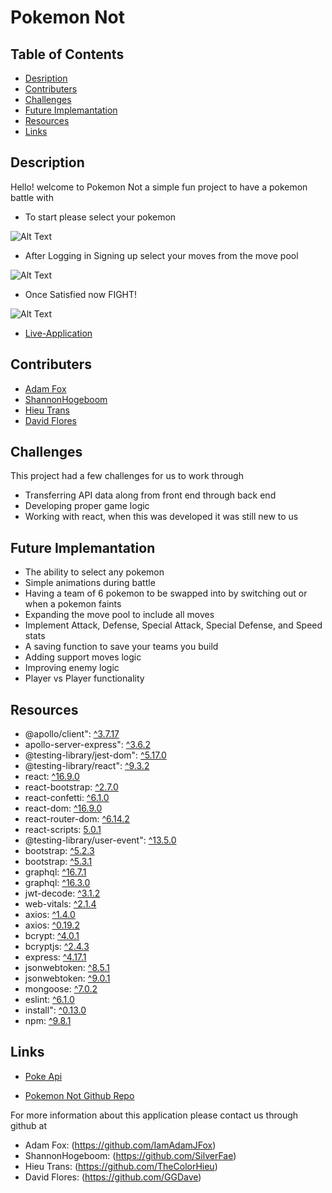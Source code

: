 # Pokemon Not

## Table of Contents

- [Desription](#description)
- [Contributers](#contributers)
- [Challenges](#challenges)
- [Future Implemantation](#future-implemantation)
- [Resources](#Resources)
- [Links](#links)

## Description

Hello! welcome to Pokemon Not a simple fun project to have a pokemon battle with

- To start please select your pokemon

![Alt Text](https://media.giphy.com/media/v1.Y2lkPTc5MGI3NjExY2Y1YWV5NzZsa2Uya2t1YzY2NjRmY20xODRnZmFpM2lvZmVuenhsOSZlcD12MV9pbnRlcm5hbF9naWZfYnlfaWQmY3Q9Zw/SsP4yrYfIu19kYQvkV/giphy.gif)

- After Logging in Signing up select your moves from the move pool

![Alt Text](https://media.giphy.com/media/dhf0RQ2xoOwbjw6BrA/giphy-downsized.gif)

- Once Satisfied now FIGHT!

![Alt Text](https://media.giphy.com/media/aQy0bLKrmXoNUJEScu/giphy-downsized.gif)


- [Live-Application](https://pokemon-not-bda447895737.herokuapp.com/)

## Contributers

- [Adam Fox](https://github.com/IamAdamJFox)
- [ShannonHogeboom](https://github.com/SilverFae)
- [Hieu Trans](https://github.com/TheColorHieu)
- [David Flores](https://github.com/GGDave)

## Challenges

This project had a few challenges for us to work through

- Transferring API data along from front end through back end
- Developing proper game logic
- Working with react, when this was developed it was still new to us


## Future Implemantation

- The ability to select any pokemon
- Simple animations during battle 
- Having a team of 6 pokemon to be swapped into by switching out or when a pokemon faints
- Expanding the move pool to include all moves
- Implement Attack, Defense, Special Attack, Special Defense, and Speed stats
- A saving function to save your teams you build
- Adding support moves logic
- Improving enemy logic
- Player vs Player functionality 

## Resources
 
- @apollo/client": [^3.7.17](https://www.apollographql.com/docs/react/)
- apollo-server-express": [^3.6.2](https://www.apollographql.com/docs/apollo-server/)
- @testing-library/jest-dom": [^5.17.0](https://testing-library.com/docs/ecosystem-jest-dom/)
- @testing-library/react": [^9.3.2](https://testing-library.com/docs/react-testing-library/intro/)
- react: [^16.9.0](https://react.dev/)
- react-bootstrap: [^2.7.0](https://react-bootstrap.netlify.app/)
- react-confetti: [^6.1.0](https://www.npmjs.com/package/react-confetti)
- react-dom: [^16.9.0](https://legacy.reactjs.org/docs/react-dom.html)
- react-router-dom: [^6.14.2](https://www.npmjs.com/package/react-router-dom)
- react-scripts: [5.0.1](https://www.npmjs.com/package/react-scripts)
- @testing-library/user-event": [^13.5.0](https://testing-library.com/docs/ecosystem-user-event/)
- bootstrap: [^5.2.3](https://getbootstrap.com/docs/5.3/getting-started/introduction/)
- bootstrap: [^5.3.1](https://getbootstrap.com/docs/5.3/getting-started/introduction/)
- graphql: [^16.7.1](https://graphql.org/learn/)
- graphql: [^16.3.0](https://graphql.org/learn/)
- jwt-decode: [^3.1.2](https://www.npmjs.com/package/jwt-decode)
- web-vitals: [^2.1.4](https://web.dev/vitals/)
- axios: [^1.4.0](https://axios-http.com/docs/intro)
- axios: [^0.19.2](https://axios-http.com/docs/intro)
- bcrypt: [^4.0.1](https://pypi.org/project/bcrypt/)
- bcryptjs: [^2.4.3](https://www.npmjs.com/package/bcryptjs)
- express: [^4.17.1](https://www.npmjs.com/package/express/v/4.17.1)
- jsonwebtoken: [^8.5.1](https://www.npmjs.com/package/jsonwebtoken/v/8.5.1)
- jsonwebtoken: [^9.0.1](https://www.npmjs.com/package/jsonwebtoken)
- mongoose: [^7.0.2](https://mongoosejs.com/docs/)
- eslint: [^6.1.0](https://eslint.org/docs/latest/)
- install": [^0.13.0](https://www.npmjs.com/package/install?activeTab=versions)
- npm: [^9.8.1](https://docs.npmjs.com/)

## Links

- [Poke Api](https://pokeapi.co/)

- [Pokemon Not Github Repo](https://github.com/IamAdamJFox/Pokemon-not)

For more information about this application please contact us through github at

- Adam Fox: (https://github.com/IamAdamJFox)
- ShannonHogeboom: (https://github.com/SilverFae)
- Hieu Trans: (https://github.com/TheColorHieu)
- David Flores: (https://github.com/GGDave)

